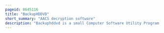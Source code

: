 ```yaml
---
pageid: 8645116
title: "BackupHDDVD"
short_summary: "AACS decryption software"
description: "Backuphddvd is a small Computer Software Utility Program available in Command Line and Gui Versions which Aids in the Decryption of commercial Hd Dvd Discs protected by the advanced Access Content System. It is often used to back up Discs to enable Playback on Hardware Configurations without Support for Hdcp. The Source Code for the Program has been released Online but no Licence Details have been given."
---
```

